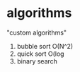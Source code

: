 # algorithms
"custom algorithms"
1) bubble sort O(N^2) 
2) quick sort O(log          
3) binary search       
                 
            
   
     
     
  
 
    
   
    
       
     
  
 
